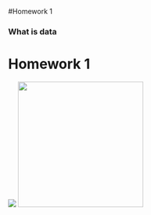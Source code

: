 #Homework 1
### What is data
# Homework 1
![](https://ws1.sinaimg.cn/large/006tNbRwly1fvgqs87owsj31kw1kwhdc.jpg?imageView/2/w/20/q/20)
<img src="https://img-blog.csdn.net/20151129213701642" width=256 height=256 />